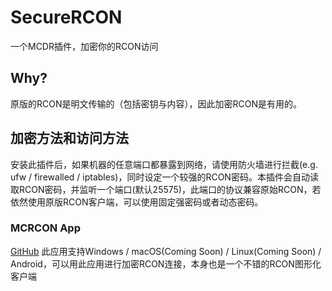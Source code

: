 
# SecureRCON

一个MCDR插件，加密你的RCON访问

## Why?

原版的RCON是明文传输的（包括密钥与内容），因此加密RCON是有用的。

## 加密方法和访问方法

安装此插件后，如果机器的任意端口都暴露到网络，请使用防火墙进行拦截(e.g. ufw / firewalled / iptables)，同时设定一个较强的RCON密码。本插件会自动读取RCON密码，并监听一个端口(默认25575)，此端口的协议兼容原始RCON，若依然使用原版RCON客户端，可以使用固定强密码或者动态密码。

### MCRCON App

[GitHub](https://github.com/wang-yupu/)
此应用支持Windows / macOS(Coming Soon) / Linux(Coming Soon) / Android，可以用此应用进行加密RCON连接，本身也是一个不错的RCON图形化客户端

